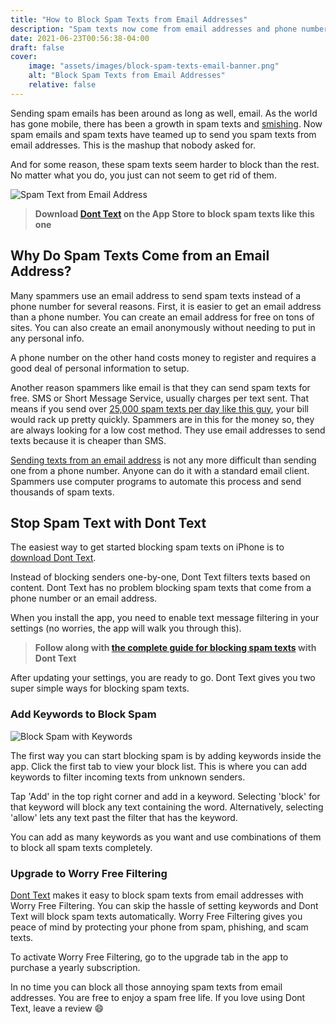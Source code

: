 ```yaml
---
title: "How to Block Spam Texts from Email Addresses"
description: "Spam texts now come from email addresses and phone numbers too. Learn how you can block spam texts from email addresses."
date: 2021-06-23T00:56:38-04:00
draft: false
cover:
    image: "assets/images/block-spam-texts-email-banner.png"
    alt: "Block Spam Texts from Email Addresses"
    relative: false 
---
```


Sending spam emails has been around as long as well, email. As the world has gone mobile, there has been a growth in spam texts and [smishing](/blog/smishing-definition). Now spam emails and spam texts have teamed up to send you spam texts from email addresses. This is the mashup that nobody asked for.

And for some reason, these spam texts seem harder to block than the rest. No matter what you do, you just can not seem to get rid of them.

![Spam Text from Email Address](/assets/images/emailSpamText.jpeg#center "Spam Text from Email Address")

> **Download [Dont Text](https://apps.apple.com/us/app/dont-text/id1540836811) on the App Store to block spam texts like this one**

## Why Do Spam Texts Come from an Email Address?

Many spammers use an email address to send spam texts instead of a phone number for several reasons. First, it is easier to get an email address than a phone number. You can create an email address for free on tons of sites. You can also create an email anonymously without needing to put in any personal info.

A phone number on the other hand costs money to register and requires a good deal of personal information to setup.

Another reason spammers like email is that they can send spam texts for free. SMS or Short Message Service, usually charges per text sent. That means if you send over [25,000 spam texts per day like this guy](https://www.gmp.police.uk/news/greater-manchester/news/news/2021/june/man-arrested-in-manchester-hotel-after-over-25000-phishing-messages-sent-in-one-day/), your bill would rack up pretty quickly. Spammers are in this for the money so, they are always looking for a low cost method. They use email addresses to send texts because it is cheaper than SMS.

[Sending texts from an email address](https://www.digitaltrends.com/mobile/how-to-send-a-text-from-your-email-account/) is not any more difficult than sending one from a phone number. Anyone can do it with a standard email client. Spammers use computer programs to automate this process and send thousands of spam texts.

## Stop Spam Text with Dont Text

The easiest way to get started blocking spam texts on iPhone is to [download Dont Text](https://apps.apple.com/us/app/dont-text/id1540836811).

Instead of blocking senders one-by-one, Dont Text filters texts based on content. Dont Text has no problem blocking spam texts that come from a phone number or an email address.

When you install the app, you need to enable text message filtering in your settings (no worries, the app will walk you through this). 

> **Follow along with [the complete guide for blocking spam texts](/blog/block-spam-texts) with Dont Text**

After updating your settings, you are ready to go. Dont Text gives you two super simple ways for blocking spam texts. 

### Add Keywords to Block Spam

![Block Spam with Keywords](/assets/images/features.png#center "Dont Text Block Spam Texts with Keywords")

The first way you can start blocking spam is by adding keywords inside the app. Click the first tab to view your block list. This is where you can add keywords to filter incoming texts from unknown senders. 

Tap 'Add' in the top right corner and add in a keyword. Selecting 'block' for that keyword will block any text containing the word. Alternatively, selecting 'allow' lets any text past the filter that has the keyword.

You can add as many keywords as you want and use combinations of them to block all spam texts completely.

### Upgrade to Worry Free Filtering

[Dont Text](https://apps.apple.com/us/app/dont-text/id1540836811) makes it easy to block spam texts from email addresses with Worry Free Filtering. You can skip the hassle of setting keywords and Dont Text will block spam texts automatically. Worry Free Filtering gives you peace of mind by protecting your phone from spam, phishing, and scam texts. 

To activate Worry Free Filtering, go to the upgrade tab in the app to purchase a yearly subscription. 

In no time you can block all those annoying spam texts from email addresses. You are free to enjoy a spam free life. If you love using Dont Text, leave a review :smile: